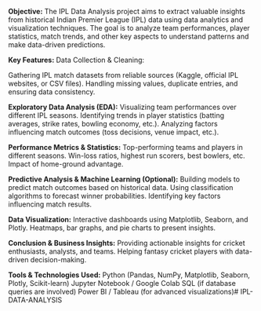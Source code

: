 **Objective:**
The IPL Data Analysis project aims to extract valuable insights from historical Indian Premier League (IPL) data using data analytics and visualization techniques. The goal is to analyze team performances, player statistics, match trends, and other key aspects to understand patterns and make data-driven predictions.

**Key Features:**
Data Collection & Cleaning:

Gathering IPL match datasets from reliable sources (Kaggle, official IPL websites, or CSV files).
Handling missing values, duplicate entries, and ensuring data consistency.

**Exploratory Data Analysis (EDA):**
Visualizing team performances over different IPL seasons.
Identifying trends in player statistics (batting averages, strike rates, bowling economy, etc.).
Analyzing factors influencing match outcomes (toss decisions, venue impact, etc.).

**Performance Metrics & Statistics:**
Top-performing teams and players in different seasons.
Win-loss ratios, highest run scorers, best bowlers, etc.
Impact of home-ground advantage.

**Predictive Analysis & Machine Learning (Optional):**
Building models to predict match outcomes based on historical data.
Using classification algorithms to forecast winner probabilities.
Identifying key factors influencing match results.

**Data Visualization:**
Interactive dashboards using Matplotlib, Seaborn, and Plotly.
Heatmaps, bar graphs, and pie charts to present insights.

**Conclusion & Business Insights:**
Providing actionable insights for cricket enthusiasts, analysts, and teams.
Helping fantasy cricket players with data-driven decision-making.

**Tools & Technologies Used:**
Python (Pandas, NumPy, Matplotlib, Seaborn, Plotly, Scikit-learn)
Jupyter Notebook / Google Colab
SQL (if database queries are involved)
Power BI / Tableau (for advanced visualizations)# IPL-DATA-ANALYSIS
